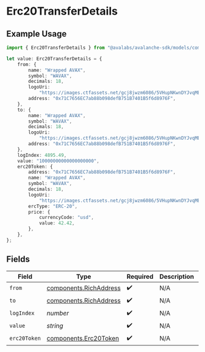 # Erc20TransferDetails

## Example Usage

```typescript
import { Erc20TransferDetails } from "@avalabs/avalanche-sdk/models/components";

let value: Erc20TransferDetails = {
    from: {
        name: "Wrapped AVAX",
        symbol: "WAVAX",
        decimals: 18,
        logoUri:
            "https://images.ctfassets.net/gcj8jwzm6086/5VHupNKwnDYJvqMENeV7iJ/fdd6326b7a82c8388e4ee9d4be7062d4/avalanche-avax-logo.svg",
        address: "0x71C7656EC7ab88b098defB751B7401B5f6d8976F",
    },
    to: {
        name: "Wrapped AVAX",
        symbol: "WAVAX",
        decimals: 18,
        logoUri:
            "https://images.ctfassets.net/gcj8jwzm6086/5VHupNKwnDYJvqMENeV7iJ/fdd6326b7a82c8388e4ee9d4be7062d4/avalanche-avax-logo.svg",
        address: "0x71C7656EC7ab88b098defB751B7401B5f6d8976F",
    },
    logIndex: 4895.49,
    value: "10000000000000000000",
    erc20Token: {
        address: "0x71C7656EC7ab88b098defB751B7401B5f6d8976F",
        name: "Wrapped AVAX",
        symbol: "WAVAX",
        decimals: 18,
        logoUri:
            "https://images.ctfassets.net/gcj8jwzm6086/5VHupNKwnDYJvqMENeV7iJ/fdd6326b7a82c8388e4ee9d4be7062d4/avalanche-avax-logo.svg",
        ercType: "ERC-20",
        price: {
            currencyCode: "usd",
            value: 42.42,
        },
    },
};
```

## Fields

| Field                                                            | Type                                                             | Required                                                         | Description                                                      | Example                                                          |
| ---------------------------------------------------------------- | ---------------------------------------------------------------- | ---------------------------------------------------------------- | ---------------------------------------------------------------- | ---------------------------------------------------------------- |
| `from`                                                           | [components.RichAddress](../../models/components/richaddress.md) | :heavy_check_mark:                                               | N/A                                                              |                                                                  |
| `to`                                                             | [components.RichAddress](../../models/components/richaddress.md) | :heavy_check_mark:                                               | N/A                                                              |                                                                  |
| `logIndex`                                                       | *number*                                                         | :heavy_check_mark:                                               | N/A                                                              |                                                                  |
| `value`                                                          | *string*                                                         | :heavy_check_mark:                                               | N/A                                                              | 10000000000000000000                                             |
| `erc20Token`                                                     | [components.Erc20Token](../../models/components/erc20token.md)   | :heavy_check_mark:                                               | N/A                                                              |                                                                  |